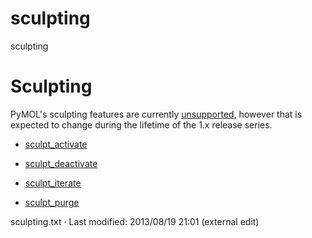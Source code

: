 # sculpting

sculpting

# Sculpting

PyMOL's sculpting features are currently [unsupported](/dokuwiki/doku.php?id=unsupported "unsupported"), however that is expected to change during the lifetime of the 1.x release series. 

  * [sculpt_activate](/dokuwiki/doku.php?id=command:sculpt_activate "command:sculpt_activate")

  * [sculpt_deactivate](/dokuwiki/doku.php?id=command:sculpt_deactivate "command:sculpt_deactivate")

  * [sculpt_iterate](/dokuwiki/doku.php?id=command:sculpt_iterate "command:sculpt_iterate")

  * [sculpt_purge](/dokuwiki/doku.php?id=command:sculpt_purge "command:sculpt_purge")




sculpting.txt · Last modified: 2013/08/19 21:01 (external edit)
